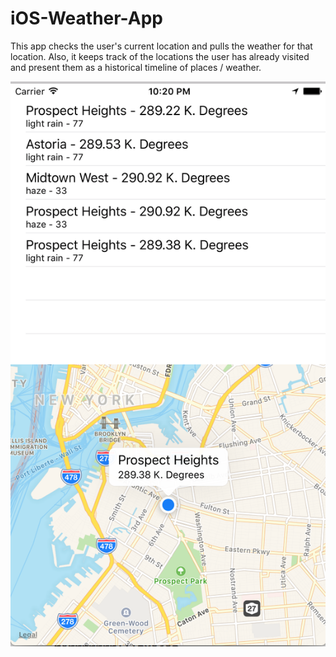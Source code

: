 # iOS-Weather-App

This app checks the user's current location and pulls the weather for that
location. Also, it keeps track of the locations the user
has already visited and present them as a historical timeline of places / weather.

![app snapshot](weatherLocation.png)
